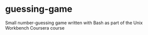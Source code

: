 # guessing-game
Small number-guessing game written with Bash as part of the Unix Workbench Coursera course
